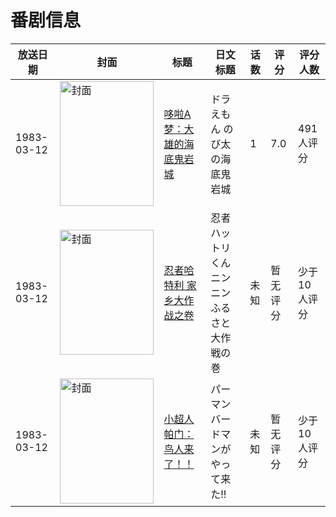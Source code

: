 # 番剧信息

|放送日期|封面|标题|日文标题|话数|评分|评分人数|
|---|---|---|---|---|---|---|
|1983-03-12|<img src="//lain.bgm.tv/pic/cover/c/16/51/438_bB8D7.jpg" alt="封面" style="width:150px;height:200px;object-fit:cover;">|[哆啦A梦：大雄的海底鬼岩城](https://bangumi.tv/subject/438)|ドラえもん のび太の海底鬼岩城|1|7.0|491人评分|
|1983-03-12|<img src="//lain.bgm.tv/pic/cover/c/26/66/424333_ljmo5.jpg" alt="封面" style="width:150px;height:200px;object-fit:cover;">|[忍者哈特利 家乡大作战之卷](https://bangumi.tv/subject/424333)|忍者ハットリくん ニンニンふるさと大作戦の巻|未知|暂无评分|少于10人评分|
|1983-03-12|<img src="//lain.bgm.tv/pic/cover/c/db/bd/312714_q5Z6O.jpg" alt="封面" style="width:150px;height:200px;object-fit:cover;">|[小超人帕门：鸟人来了！！](https://bangumi.tv/subject/312714)|パーマン バードマンがやって来た!!|未知|暂无评分|少于10人评分|
